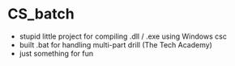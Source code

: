 # CS_batch

- stupid little project for compiling .dll / .exe using Windows csc
- built .bat for handling multi-part drill (The Tech Academy)
- just something for fun